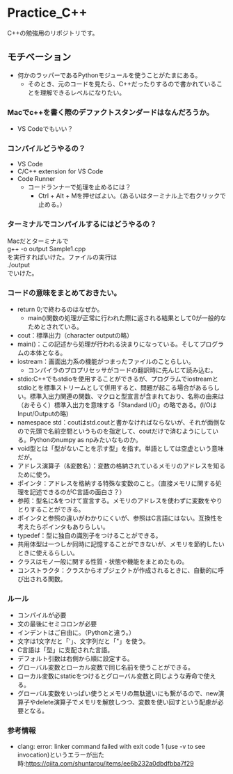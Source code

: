 # Practice_C++
 
C++の勉強用のリポジトリです。

## モチベーション
+ 何かのラッパーであるPythonモジュールを使うことがたまにある。
  + そのとき、元のコードを見たら、C++だったりするので書かれていることを理解できるレベルになりたい。

### Macでc++を書く際のデファクトスタンダードはなんだろうか。
+ VS Codeでもいい？

### コンパイルどうやるの？
+ VS Code
+ C/C++ extension for VS Code
+ Code Runner
  + コードランナーで処理を止めるには？
     + Ctrl + Alt + Mを押せばよい。（あるいはターミナル上で右クリックで止める。）

### ターミナルでコンパイルするにはどうやるの？
Macだとターミナルで  
g++ -o output Sample1.cpp  
を実行すればいけた。ファイルの実行は  
./output  
でいけた。


### コードの意味をまとめておきたい。
+ return 0;で終わるのはなぜか。
  + main()関数の処理が正常に行われた際に返される結果として0が一般的なためとされている。
+ cout：標準出力（character outputの略）
+ main()：この記述から処理が行われる決まりになっている。そしてプログラムの本体となる。
+ iostream：画面出力系の機能がつまったファイルのことらしい。
  + コンパイラのプロプリセッサがコードの翻訳時に先んじて読み込む。
+ stdio:C++でもstdioを使用することができるが、プログラムでiostreamとstdioとを標準ストリームとして併用すると、問題が起こる場合があるらしい。標準入出力関連の関数、マクロと型宣言が含まれており、名称の由来は（おそらく）標準入出力を意味する「Standard I/O」の略である。(I/OはInput/Outputの略)
+ namespace std：coutはstd.coutと書かなければならないが、それが面倒なので先頭で名前空間というものを指定して、coutだけで済むようにしている。Pythonのnumpy as npみたいなものか。
+ void型とは「型がないことを示す型」を指す。単語としては空虚という意味だが。
+ アドレス演算子（&変数名）：変数の格納されているメモリのアドレスを知るために使う。
+ ポインタ：アドレスを格納する特殊な変数のこと。（直接メモリに関する処理を記述できるのがC言語の面白さ？）
+ 参照：型名に&をつけて宣言する。メモリのアドレスを使わずに変数をやりとりすることができる。
+ ポインタと参照の違いがわかりにくいが、参照はC言語にはない。互換性を考えたらポインタもありらしい。
+ typedef：型に独自の識別子をつけることができる。
+ 共用体型は一つしか同時に記憶することができないが、メモリを節約したいときに使えるらしい。
+ クラスはモノ一般に関する性質・状態や機能をまとめたもの。
+ コンストラクタ：クラスからオブジェクトが作成されるときに、自動的に呼び出される関数。

### ルール
+ コンパイルが必要
+ 文の最後にセミコロンが必要
+ インデントはご自由に。（Pythonと違う。）
+ 文字は1文字だと「'」、文字列だと「"」を使う。
+ C言語は「型」に支配された言語。
+ デフォルト引数は右側から順に設定する。
+ グローバル変数とローカル変数で同じ名前を使うことができる。
+ ローカル変数にstaticをつけるとグローバル変数と同じような寿命で使える。
+ グローバル変数をいっぱい使うとメモリの無駄遣いにも繋がるので、new演算子やdelete演算子でメモリを解放しつつ、変数を使い回すという配慮が必要となる。

### 参考情報
+ clang: error: linker command failed with exit code 1 (use -v to see invocation)というエラーが出た時:https://qiita.com/shuntarou/items/ee6b232a0dbdfbba7f29
